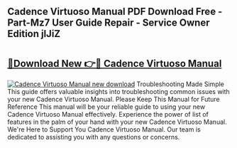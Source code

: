 ## Cadence Virtuoso Manual PDF Download Free - Part-Mz7 User Guide Repair - Service Owner Edition jlJiZ

# <h2><a href="http://bc26904.oget.top/?id=Cadence+Virtuoso+Manual">🔗Download New 👉🔴 Cadence Virtuoso Manual</a></h2>

[![Cadence Virtuoso Manual new download](https://i.imgur.com/5g1atiW.png)](http://bc26904.oget.top/?id=Cadence+Virtuoso+Manual)
Troubleshooting Made Simple This guide offers valuable insights into troubleshooting common issues with your new Cadence Virtuoso Manual. Please Keep This Manual for Future Reference This manual will be your reliable guide to using your new Cadence Virtuoso Manual effectively. Experience the power of list of features in the palm of your hand with your new Cadence Virtuoso Manual. We're Here to Support You Cadence Virtuoso Manual. Our team is dedicated to assisting you with any questions or concerns.
